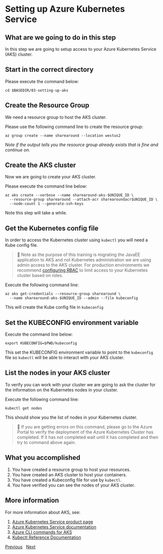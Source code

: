 # Setting up Azure Kubernetes Service

## What are we going to do in this step

In this step we are going to setup access to your Azure Kubernetes Service (AKS)
cluster.

## Start in the correct directory

Please execute the command below:

```shell
cd $BASEDIR/03-setting-up-aks
```

## Create the Resource Group

We need a resource group to host the AKS cluster.

Please use the following command line to create the resource group:

```shell
az group create --name sharearound --location westus2
```

*Note if the output tells you the resource group already exists that is fine and
continue on.*

## Create the AKS cluster

Now we are going to create your AKS cluster.

Please execute the command line below:

```shell
az aks create --verbose --name sharearound-aks-$UNIQUE_ID \
  --resource-group sharearound --attach-acr sharearoundacr$UNIQUE_ID \
  --node-count 1 --generate-ssh-keys
```

Note this step will take a while.

## Get the Kubernetes config file

In order to access the Kubernetes cluster using `kubectl` you will need a Kube
config file.

> :pushpin: Note as the purpose of this training is migrating the JavaEE
> application to AKS and not Kubernetes administration we are using admin access
> to the AKS cluster. For production environments we recommend
> [configuring RBAC](https://docs.microsoft.com/en-us/azure/aks/azure-ad-rbac)
> to limit access to your Kubernetes cluster based on roles.

Execute the following command line:

```shell
az aks get-credentials --resource-group sharearound \
  --name sharearound-aks-$UNIQUE_ID --admin --file kubeconfig
```

This will create the Kube config file in `kubeconfig`

## Set the KUBECONFIG environment variable

Execute the command line below:

```shell
export KUBECONFIG=$PWD/kubeconfig
```

This set the KUBECONFIG environment variable to point to the `kubeconfig` file
so `kubectl` will be able to interact with your AKS cluster.

## List the nodes in your AKS cluster

To verify you can work with your cluster we are going to ask the cluster for the
information on the Kubernetes nodes in your cluster.

Execute the following command line:

```shell
kubectl get nodes
```

This should show you the list of nodes in your Kubernetes cluster.

> :stop_sign: If you are getting errors on this command, please go to the
> Azure Portal to verify the deployment of the Azure Kubernetes Cluster
> has completed. If it has not completed wait until it has completed
> and then try to command above again.

## What you accomplished

1. You have created a resource group to host your resources.
1. You have created an AKS cluster to host your containers.
1. You have created a Kubeconfig file for use by `kubectl`.
1. You have verified you can see the nodes of your AKS cluster.

## More information

For more information about AKS, see:

1. [Azure Kubernetes Service product page](https://azure.microsoft.com/en-us/services/kubernetes-service/)
1. [Azure Kubernetes Service documentation](https://docs.microsoft.com/en-us/azure/aks/)
1. [Azure CLI commands for AKS](https://docs.microsoft.com/en-us/cli/azure/aks?view=azure-cli-latest)
1. [Kubectl Reference Documentation](https://kubernetes.io/docs/reference/generated/kubectl/kubectl-commands)

[Previous](../02-setting-up-acr/README.md) &nbsp; [Next](../04-migrating-web-pages/README.md)
